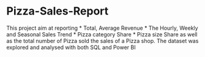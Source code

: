 # Pizza-Sales-Report

This project aim at reporting
      * Total, Average Revenue
      * The Hourly, Weekly and Seasonal Sales Trend
      * Pizza category Share
      * Pizza size Share as well as the total number of Pizza sold the sales of a Pizza shop.
The dataset was explored and analysed with both SQL and Power BI
